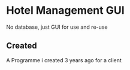 # Hotel Management GUI

No database, just GUI for use and re-use

## Created

A Programme i created 3 years ago for a client